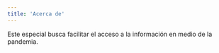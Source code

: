 ```yaml
---
title: 'Acerca de'
---
```


Este especial busca facilitar el acceso a la información en medio de la pandemia.





































